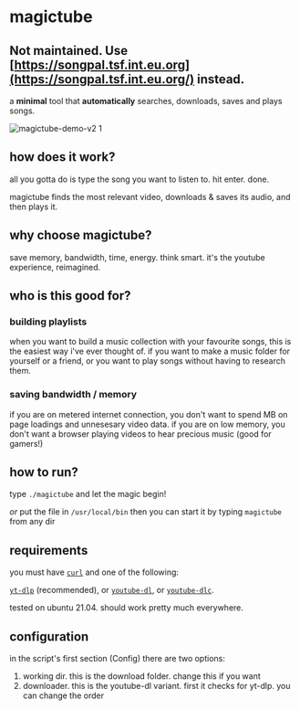 # magictube

## Not maintained. Use [https://songpal.tsf.int.eu.org](https://songpal.tsf.int.eu.org/) instead.

a **minimal** tool that **automatically** searches, downloads, saves and plays songs.

![magictube-demo-v2 1](https://user-images.githubusercontent.com/26126049/128795673-bade22ab-bab1-415e-acdc-1140bb654532.gif)

## how does it work?

all you gotta do is type the song you want to listen to. hit enter. done.

magictube finds the most relevant video, downloads & saves its audio, and then plays it.

## why choose magictube?

save memory, bandwidth, time, energy. think smart. it's the youtube experience, reimagined.

## who is this good for?

### **building playlists**
when you want to build a music collection with your favourite songs, this is the easiest way i've ever thought of.
if you want to make a music folder for yourself or a friend, or you want to play songs without having to research them.

### saving bandwidth / memory
if you are on metered internet connection, you don't want to spend MB on page loadings and unnesesary video data.
if you are on low memory, you don't want a browser playing videos to hear precious music (good for gamers!)

## how to run?

type `./magictube` and let the magic begin!

*or* put the file in `/usr/local/bin` then you can start it by typing `magictube` from any dir

## requirements

you must have [`curl`](https://google.com/search?&q=install+curl+linux) and one of the following:

[`yt-dlp`](https://github.com/yt-dlp/yt-dlp) (recommended), or [`youtube-dl`](https://youtube-dl.org), or [`youtube-dlc`](https://github.com/blackjack4494/yt-dlc).

tested on ubuntu 21.04. should work pretty much everywhere.

## configuration

in the script's first section (Config) there are two options:

1. working dir. this is the download folder. change this if you want
2. downloader. this is the youtube-dl variant. first it checks for yt-dlp. you can change the order
